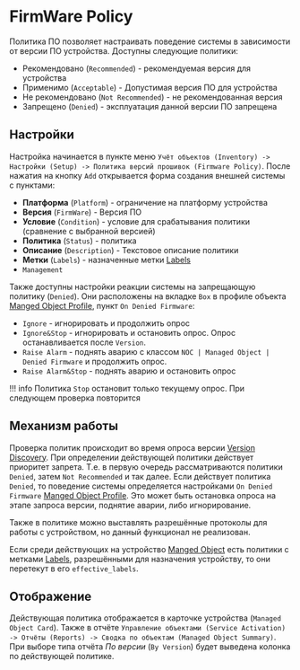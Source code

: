 # FirmWare Policy

Политика ПО позволяет настраивать поведение системы в зависимости от версии ПО устройства. 
Доступны следующие политики:

* Рекомендовано (`Recommended`) - рекомендуемая версия для устройства
* Применимо (`Acceptable`) - Допустимая версия ПО для устройства
* Не рекомендовано (`Not Recommended`) - не рекомендованная версия
* Запрещено (`Denied`) - эксплуатация данной версии ПО запрещена


## Настройки

Настройка начинается в пункте меню `Учёт объектов (Inventory) -> Настройки (Setup) -> Политика версий прошивок (Firmware Policy)`. 
После нажатия на кнопку `Add` открывается форма создания внешней системы с пунктами:

* **Платформа** (`Platform`) - ограничение на платформу устройства
* **Версия** (`FirmWare`) - Версия ПО
* **Условие** (`Condition`) - условие для срабатывания политики (сравнение с выбранной версией)
* **Политика** (`Status`) - политика
* **Описание** (`Description`) - Текстовое описание политики
* **Метки** (`Labels`) - назначенные метки [Labels](../label/index.md)
* `Management`

Также доступны настройки реакции системы на запрещающую политику (`Denied`). Они расположены на вкладке `Box` 
в профиле объекта [Manged Object Profile](../managed-object-profile/index.md#Box(Полный_опрос)), пункт `On Denied Firmware`:

* `Ignore` - игнорировать и продолжить опрос
* `Ignore&Stop` - игнорировать и остановить опрос. Опрос останавливается после `Version`.
* `Raise Alarm` - поднять аварию с классом `NOC | Managed Object | Denied Firmware` и продолжить опрос.
* `Raise Alarm&Stop` - поднять аварию и остановить опрос

<!-- prettier-ignore -->
!!! info
    Политика `Stop` остановит только текущему опрос. При следующем проверка повторится

## Механизм работы

Проверка политик происходит во время опроса версии [Version Discovery](../../discovery-reference/box/version.md). 
При определении действующей политики действует приоритет запрета. Т.е. в первую очередь рассматриваются политики `Denied`, 
затем `Not Recommended` и так далее. Если действует политика `Denied`, 
то поведение системы определяется настройками `On Denied Firmware` [Manged Object Profile](../managed-object-profile/index.md#Box(Полный_опрос)). 
Это может быть остановка опроса на этапе запроса версии, поднятие аварии, либо игнорирование.

Также в политике можно выставлять разрешённые протоколы для работы с устройством, но данный функционал не реализован.

Если среди действующих на устройство [Manged Object](../managed-object/index.md) есть политики
 с метками [Labels](../label/index.md), разрешёнными для назначения устройству, то они перетекут в его `effective_labels`.

## Отображение

Действующая политика отображается в карточке устройства (`Managed Object Card`). 
Также в отчёте `Управление объектами (Service Activation) -> Отчёты (Reports) -> Сводка по объектам (Managed Object Summary)`. 
При выборе типа отчёта *По версии* (`By Version`) будет выведена колонка по действующей политике.
